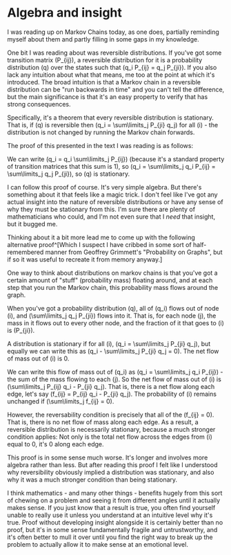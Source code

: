# Algebra and insight

I was reading up on Markov Chains today, as one does, partially reminding myself about them and partly filling in some gaps in my knowledge.

One bit I was reading about was reversible distributions. If you've got some transition matrix \(P_{ij}\), a reversible distribution for it is a probability distribution \(q\) over the states such that \(q_i P_{ij} = q_j P_{ji}\).  If you also lack any intuition about what that means, me too at the point at which it's introduced. The broad intuition is that a Markov chain in a reversible distribution can be "run backwards in time" and you can't tell the difference, but the main significance is that it's an easy property to verify that has strong consequences.

Specifically, it's a theorem that every reversible distribution is stationary. That is, if \(q\) is reversible then \(q_i = \sum\limits_j P_{ji} q_j\) for all \(i\) - the distribution is not changed by running the Markov chain forwards.

The proof of this presented in the text I was reading is as follows:

We can write \(q_i = q_i \sum\limits_j P_{ij}\) (because it's a standard property of transition matrices that this sum is 1), so \(q_i = \sum\limits_j q_i P_{ij} = \sum\limits_j q_j P_{ji}\), so \(q\) is stationary.

I can follow this proof of course. It's very simple algebra. But there's something about it that feels like a magic trick. I don't feel like I've got any actual insight into the nature of reversible distributions or have any sense of why they must be stationary from this. I'm sure there are plenty of mathematicians who could, and I'm not even sure that I *need* that insight, but it bugged me.

Thinking about it a bit more lead me to come up with the following alternative proof^[Which I suspect I have cribbed in some sort of half-remembered manner from Geoffrey Grimmett's "Probability on Graphs", but if so it was useful to recreate it from memory anyway.]

One way to think about distributions on markov chains is that you've got a certain amount of "stuff" (probability mass) floating around, and at each step that you run the Markov chain, this probability mass flows around the graph.

When you've got a probability distribution \(q\), all of \(q_i\) flows out of node \(i\), and \(\sum\limits_j q_j P_{ji}\) flows into it. That is, for each node \(j\), the mass in it flows out to every other node, and the fraction of it that goes to \(i\) is \(P_{ji}\).

A distribution is stationary if for all \(i\), \(q_i = \sum\limits_j P_{ji} q_j\), but equally we can write this as \(q_i - \sum\limits_j P_{ji} q_j  = 0\). The net flow of mass out of \(i\) is 0.

We can write this flow of mass out of \(q_i\) as \(q_i = \sum\limits_j q_i P_{ij}\) - the sum of the mass flowing to each \(j\). So the net flow of mass out of \(i\) is \(\sum\limits_j P_{ij} q_i - P_{ji} q_j\). That is, there is a net flow along each edge, let's say \(f_{ij} = P_{ij} q_i - P_{ji} q_j\). The probability of \(i\) remains unchanged if \(\sum\limits_j f_{ij} = 0\).

However, the reversability condition is precisely that all of the \(f_{ij} = 0\). That is, there is no net flow of mass along each edge. As a result, a reversible distribution is necessarily stationary, because a much stronger condition applies: Not only is the total net flow across the edges from \(i\) equal to 0, it's 0 along each edge.

This proof is in some sense much worse. It's longer and involves more algebra rather than less. But after reading this proof I felt like I understood why reversibility obviously implied a distribution was stationary, and also why it was a much stronger condition than being stationary.

I think mathematics - and many other things - benefits hugely from this sort of chewing on a problem and seeing it from different angles until it actually makes sense. If you just know that a result is true, you often find yourself unable to really use it unless you understand at an intuitive level why it's true. Proof without developing insight alongside it is certainly better than no proof, but it's in some sense fundamentally fragile and untrustworthy, and it's often better to mull it over until you find the right way to break up the problem to actually allow it to make sense at an emotional level.
